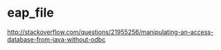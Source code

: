 # eap_file
http://stackoverflow.com/questions/21955256/manipulating-an-access-database-from-java-without-odbc
